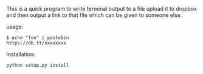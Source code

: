 This is a quick program to write terminal output to a file
upload it to dropbox and then output a link to that file
which can be given to someone else.

usage:
```
$ echo "foo" | pastebin
https://db.tt/xxxxxxxx
```

Installation:
```
python setup.py install
```
